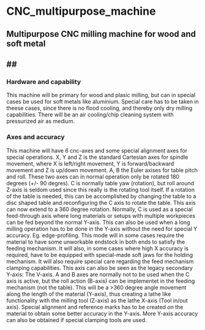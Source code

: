# CNC_multipurpose_machine 
## Multipurpose CNC milling machine for wood and soft metal
## ## # 
### Hardware and capability
This machine will be primary for wood and plasic milling, but can in special
cases be used for soft metals like aluminium. Special care has to be taken in
theese cases, since there is no flood cooling, and thereby only dry milling
capabilities. There will be an air cooling/chip cleaning system with
pressurized air as medium.

### Axes and accuracy
This machine will have 6 cnc-axes and some special alignment axes for special
operations. X, Y and Z is the standard Cartesian axes for spindle movement,
where X is left/right movement, Y is forward/backward movement and Z is
up/down movement. A, B the Euler axises for table pitch and roll. These two
axes can in normal operation only be rotated 180 degrees (+/- 90 degres). C is
normally table yaw (rotation), but roll around Z-axis is seldom used since
this really is the rotating tool itself. If a rotation of the table is needed,
this can be accomplished by changing the table to a disc shaped table and
reconfiguring the C axis to rotate the table. This axis can now extend to a
360 degree rotation. Normally, C is used as a special feed-through axis where
long materials or setups with multiple workpieces can be fed beyond the normal
Y-axis. This can also be used when a long milling operation has to be done in
the Y-axis without the need for special Y accuracy. Eg. edge-profiling. This
mode will in some cases require the material to have some unworkable endstock
in both ends to satisfy the feeding mechanism. It will also, in some cases
where high X accuracy is required, have to be equipped with special-made soft
jaws for the holding mechanism. It will also require special care regarding
the feed mechanism clamping capabilities. This axis can also be seen as the
legacy secondary Y-axis: The V-axis. A and B axes are normally not to be used
when the C axis is active, but the roll action (B-axis) can be implementet in
the feeding mechanism (not the table). This will be a >360 degree angle
movement along the length of the material (Y-axis), thus creating a lathe like
functionality with the milling tool (Z-axis) as the lathe X-axis (Tool in/out
axis). Special alignment and reference marks has to be created on the material
to obtain some better accuracy in the Y-axis. More Y-axis accuracy can also be
obtained if special clamping tools are used.

